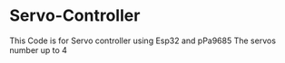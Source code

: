 # Servo-Controller
This Code is for Servo controller using Esp32 and pPa9685
The servos number up to 4
